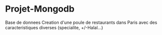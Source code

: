 # Projet-Mongodb
Base de donnees
Creation d'une poule de restaurants dans Paris avec des caracteristiques diverses (specialite, +/-Halal...)
